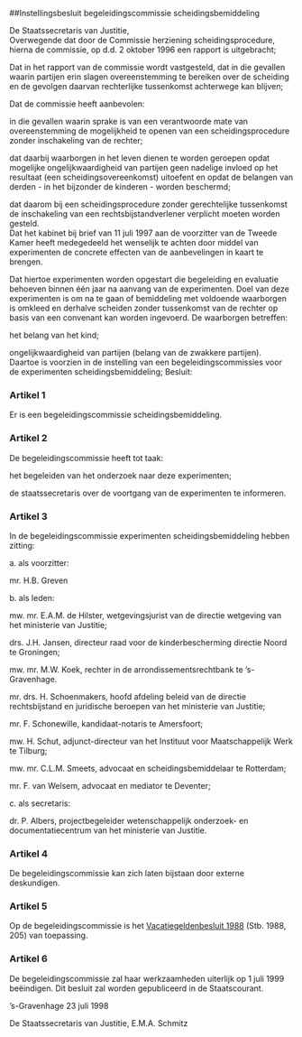 <meta http-equiv='Content-Type' content='text/html; charset=utf-8' />

##Instellingsbesluit begeleidingscommissie scheidingsbemiddeling

De Staatssecretaris van Justitie,  
Overwegende dat door de Commissie herziening scheidingsprocedure, hierna de commissie, op d.d. 2 oktober 1996 een rapport is uitgebracht;

Dat in het rapport van de commissie wordt vastgesteld, dat in die gevallen waarin partijen erin slagen overeenstemming te bereiken over de scheiding en de gevolgen daarvan rechterlijke tussenkomst achterwege kan blijven;

Dat de commissie heeft aanbevolen:

in die gevallen waarin sprake is van een verantwoorde mate van overeenstemming de mogelijkheid te openen van een scheidingsprocedure zonder inschakeling van de rechter;  

dat daarbij waarborgen in het leven dienen te worden geroepen opdat mogelijke ongelijkwaardigheid van partijen geen nadelige invloed op het resultaat (een scheidingsovereenkomst) uitoefent en opdat de belangen van derden - in het bijzonder de kinderen - worden beschermd;  

dat daarom bij een scheidingsprocedure zonder gerechtelijke tussenkomst de inschakeling van een rechtsbijstandverlener verplicht moeten worden gesteld.   
Dat het kabinet bij brief van 11 juli 1997 aan de voorzitter van de Tweede Kamer heeft medegedeeld het wenselijk te achten door middel van experimenten de concrete effecten van de aanbevelingen in kaart te brengen.

Dat hiertoe experimenten worden opgestart die begeleiding en evaluatie behoeven binnen één jaar na aanvang van de experimenten. Doel van deze experimenten is om na te gaan of bemiddeling met voldoende waarborgen is omkleed en derhalve scheiden zonder tussenkomst van de rechter op basis van een convenant kan worden ingevoerd. De waarborgen betreffen:

het belang van het kind;  

ongelijkwaardigheid van partijen (belang van de zwakkere partijen).   
Daartoe is voorzien in de instelling van een begeleidingscommissies voor de experimenten scheidingsbemiddeling;
Besluit:     

### Artikel  1  

Er is een begeleidingscommissie scheidingsbemiddeling. 

### Artikel  2  

De begeleidingscommissie heeft tot taak: 

het begeleiden van het onderzoek naar deze experimenten;  

de staatssecretaris over de voortgang van de experimenten te informeren.    

### Artikel  3  

In de begeleidingscommissie experimenten scheidingsbemiddeling hebben zitting: 

a.  als voorzitter: 

mr. H.B. Greven    

b.  als leden: 

mw. mr. E.A.M. de Hilster, wetgevingsjurist van de directie wetgeving van het ministerie van Justitie;  

drs. J.H. Jansen, directeur raad voor de kinderbescherming directie Noord te Groningen;  

mw. mr. M.W. Koek, rechter in de arrondissementsrechtbank te ’s-Gravenhage.  

mr. drs. H. Schoenmakers, hoofd afdeling beleid van de directie rechtsbijstand en juridische beroepen van het ministerie van Justitie;  

mr. F. Schonewille, kandidaat-notaris te Amersfoort;  

mw. H. Schut, adjunct-directeur van het Instituut voor Maatschappelijk Werk te Tilburg;  

mw. mr. C.L.M. Smeets, advocaat en scheidingsbemiddelaar te Rotterdam;  

mr. F. van Welsem, advocaat en mediator te Deventer;    

c.  als secretaris: 

dr. P. Albers, projectbegeleider wetenschappelijk onderzoek- en documentatiecentrum van het ministerie van Justitie.      

### Artikel  4  

De begeleidingscommissie kan zich laten bijstaan door externe deskundigen.  

### Artikel  5  

Op de begeleidingscommissie is het [Vacatiegeldenbesluit 1988](../../../../../AMvB/vacatiegeldenbesluit/1988/BWBR0004317/README.md) (Stb. 1988, 205) van toepassing.  

### Artikel  6  

De begeleidingscommissie zal haar werkzaamheden uiterlijk op 1 juli 1999 beëindigen. 
Dit besluit zal worden gepubliceerd in de Staatscourant.   

’s-Gravenhage 
23 juli 1998    

De 
Staatssecretaris van Justitie, 
E.M.A. Schmitz      
